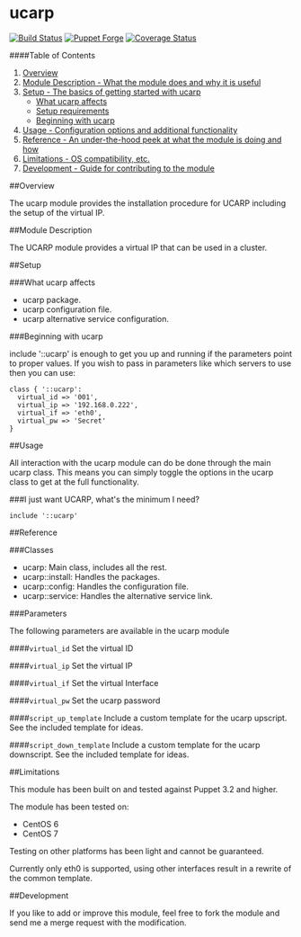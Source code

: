 # ucarp #

[![Build Status](https://travis-ci.org/thbe/puppet-ucarp.png?branch=master)](https://travis-ci.org/thbe/puppet-ucarp)
[![Puppet Forge](https://img.shields.io/puppetforge/v/thbe/ucarp.svg)](https://forge.puppetlabs.com/thbe/ucarp)
[![Coverage Status](https://coveralls.io/repos/thbe/puppet-ucarp/badge.svg?branch=master&service=github)](https://coveralls.io/github/thbe/puppet-ucarp?branch=master)

####Table of Contents

1. [Overview](#overview)
2. [Module Description - What the module does and why it is useful](#module-description)
3. [Setup - The basics of getting started with ucarp](#setup)
    * [What ucarp affects](#what-ucarp-affects)
    * [Setup requirements](#setup-requirements)
    * [Beginning with ucarp](#beginning-with-ucarp)
4. [Usage - Configuration options and additional functionality](#usage)
5. [Reference - An under-the-hood peek at what the module is doing and how](#reference)
5. [Limitations - OS compatibility, etc.](#limitations)
6. [Development - Guide for contributing to the module](#development)

##Overview

The ucarp module provides the installation procedure for UCARP including the setup of
the virtual IP.

##Module Description

The UCARP module provides a virtual IP that can be used in a cluster.

##Setup

###What ucarp affects

* ucarp package.
* ucarp configuration file.
* ucarp alternative service configuration.

###Beginning with ucarp

include '::ucarp' is enough to get you up and running if the parameters point to
proper values.  If you wish to pass in parameters like which servers to use then you
can use:

```puppet
class { '::ucarp':
  virtual_id => '001',
  virtual_ip => '192.168.0.222',
  virtual_if => 'eth0',
  virtual_pw => 'Secret'
}
```

##Usage

All interaction with the ucarp module can do be done through the main ucarp class.
This means you can simply toggle the options in the ucarp class to get at the full
functionality.

###I just want UCARP, what's the minimum I need?

```puppet
include '::ucarp'
```

##Reference

###Classes

* ucarp: Main class, includes all the rest.
* ucarp::install: Handles the packages.
* ucarp::config: Handles the configuration file.
* ucarp::service: Handles the alternative service link.

###Parameters

The following parameters are available in the ucarp module

####`virtual_id`
Set the virtual ID

####`virtual_ip`
Set the virtual IP

####`virtual_if`
Set the virtual Interface

####`virtual_pw`
Set the ucarp password

####`script_up_template`
Include a custom template for the ucarp upscript.
See the included template for ideas.

####`script_down_template`
Include a custom template for the ucarp downscript.
See the included template for ideas.

##Limitations

This module has been built on and tested against Puppet 3.2 and higher.

The module has been tested on:

* CentOS 6
* CentOS 7

Testing on other platforms has been light and cannot be guaranteed.

Currently only eth0 is supported, using other interfaces result in a rewrite
of the common template.

##Development

If you like to add or improve this module, feel free to fork the module and send
me a merge request with the modification.
